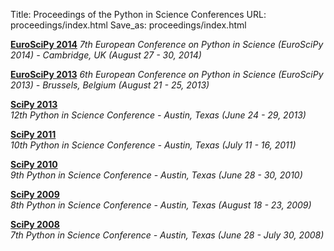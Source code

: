 Title: Proceedings of the Python in Science Conferences
URL: proceedings/index.html
Save_as: proceedings/index.html

**[EuroSciPy 2014](http://arxiv.org/abs/1412.7030v1)**
 *7th European Conference on Python in Science (EuroSciPy 2014) - Cambridge, UK (August 27 - 30, 2014)*

**[EuroSciPy 2013](http://arxiv.org/abs/1405.0166)**
 *6th European Conference on Python in Science (EuroSciPy 2013) - Brussels, Belgium (August 21 - 25, 2013)*

**[SciPy 2013](http://conference.scipy.org/proceedings/scipy2013)**  
 *12th Python in Science Conference - Austin, Texas (June 24 - 29, 2013)*  

**[SciPy 2011](http://conference.scipy.org/proceedings/scipy2011)**  
 *10th Python in Science Conference - Austin, Texas (July 11 - 16, 2011)*  

**[SciPy 2010](http://conference.scipy.org/proceedings/scipy2010)**  
 *9th Python in Science Conference - Austin, Texas (June 28 - 30, 2010)*  

**[SciPy 2009](http://conference.scipy.org/proceedings/scipy2009)**  
 *8th Python in Science Conference - Austin, Texas (August 18 - 23, 2009)*  


**[SciPy 2008](http://conference.scipy.org/proceedings/scipy2008)**  
 *7th Python in Science Conference - Austin, Texas (June 28 - July 30, 2008)*  
